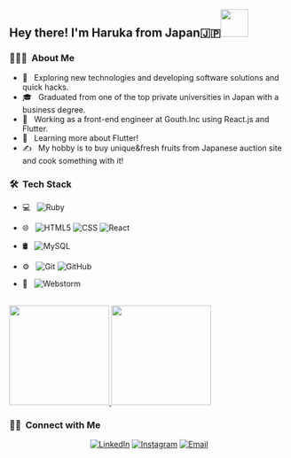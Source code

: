 
<h2> Hey there! I'm Haruka from Japan🇯🇵<img src="https://media.giphy.com/media/mGcNjsfWAjY5AEZNw6/giphy.gif" width="50"></h2> 

<h3> 👨🏻‍💻 &nbsp;About Me </h3>

- 🤔 &nbsp; Exploring new technologies and developing software solutions and quick hacks.
- 🎓 &nbsp; Graduated from one of the top private universities in Japan with a business degree.
- 💼 &nbsp; Working as a front-end engineer at Gouth.Inc using React.js and Flutter. 
- 🌱 &nbsp; Learning more about Flutter!
- ✍️ &nbsp; My hobby is to buy unique&fresh fruits from Japanese auction site and cook something with it!

<h3> 🛠 &nbsp;Tech Stack</h3>

- 💻 &nbsp;
  ![Ruby](https://img.shields.io/badge/-Ruby-333333?style=flat&logo=ruby)
 
- 🌐 &nbsp;
  ![HTML5](https://img.shields.io/badge/-HTML5-333333?style=flat&logo=HTML5)
  ![CSS](https://img.shields.io/badge/-CSS-333333?style=flat&logo=CSS3&logoColor=1572B6)
  ![React](https://img.shields.io/badge/-React-333333?style=flat&logo=react)
- 🛢 &nbsp;
  ![MySQL](https://img.shields.io/badge/-MySQL-333333?style=flat&logo=mysql)
- ⚙️ &nbsp;
  ![Git](https://img.shields.io/badge/-Git-333333?style=flat&logo=git)
  ![GitHub](https://img.shields.io/badge/-GitHub-333333?style=flat&logo=github)
- 🔧 &nbsp;
  ![Webstorm](https://img.shields.io/badge/-Webstorm-333333?style=flat&logo=webstorm&logoColor=007ACC)

<br/>

<a href="https://github.com/AVS1508">
  <img height="180em" src="https://github-readme-stats.vercel.app/api?username=harukakato35&theme=buefy&show_icons=true" />
  <img height="180em" src="https://github-readme-stats.vercel.app/api/top-langs/?username=harukakato35&theme=buefy&layout=compact" />
</a>

<br/>

<h3> 🤝🏻 &nbsp;Connect with Me </h3>

<p align="center">
<a href="https://www.linkedin.com/in/AVS1508/"><img alt="LinkedIn" src="https://img.shields.io/badge/LinkedIn-Aditya%20Vikram%20Singh-blue?style=flat-square&logo=linkedin"></a>
<a href="https://www.instagram.com/harukas_recipe_reviews/"><img alt="Instagram" src="https://img.shields.io/badge/Instagram-adityavs__-blue?style=flat-square&logo=instagram"></a>
<a href="mailto:samuraiharuka1@gmail.com"><img alt="Email" src="https://img.shields.io/badge/Email-samuraiharuka1@gmail.com-blue?style=flat-square&logo=gmail"></a>
</p>
